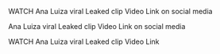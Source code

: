 WATCH Ana Luiza viral Leaked clip Video Link on social media

 Ana Luiza viral Leaked clip Video Link on social media
 
 WATCH Ana Luiza viral Leaked clip Video Link
